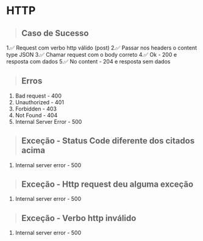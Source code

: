 # HTTP

> ## Caso de Sucesso
1.✅ Request com verbo http válido (post)
2.✅ Passar nos headers o content type JSON
3.✅ Chamar request com o body correto
4.✅ Ok - 200 e resposta com dados
5.✅ No content - 204 e resposta sem dados

> ## Erros
1. Bad request - 400
2. Unauthorized - 401
3. Forbidden - 403
4. Not Found - 404
5. Internal Server Error - 500

> ## Exceção - Status Code diferente dos citados acima
1. Internal server error - 500

> ## Exceção - Http request deu alguma exceção
1. Internal server error - 500

> ## Exceção - Verbo http inválido
1. Internal server error - 500
